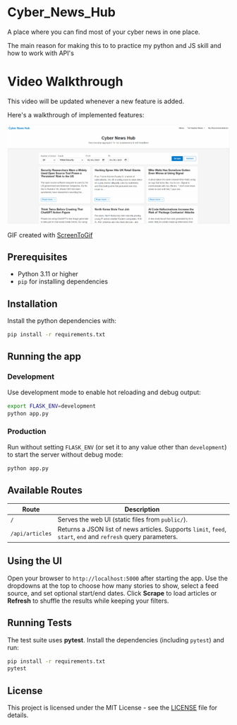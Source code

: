 # Cyber_News_Hub
A place where you can find most of your cyber news in one place. 
<p>The main reason for making this to to practice my python and JS skill and how to work with API's</p>

<h1>Video Walkthrough</h1>
<p>This video will be updated whenever a new feature is added.</p>

Here's a walkthrough of implemented features:

<img src='/public/assets/cyber_anim.gif' title='Video Walkthrough' width='' alt='Video Walkthrough' />

GIF created with 
[ScreenToGif](https://www.screentogif.com/) 

## Prerequisites

* Python 3.11 or higher
* `pip` for installing dependencies

## Installation

Install the python dependencies with:
```bash
pip install -r requirements.txt
```

## Running the app

### Development

Use development mode to enable hot reloading and debug output:

```bash
export FLASK_ENV=development
python app.py
```

### Production

Run without setting `FLASK_ENV` (or set it to any value other than
`development`) to start the server without debug mode:

```bash
python app.py
```

## Available Routes

| Route | Description |
|-------|-------------|
| `/` | Serves the web UI (static files from `public/`). |
| `/api/articles` | Returns a JSON list of news articles. Supports `limit`, `feed`, `start`, `end` and `refresh` query parameters. |

## Using the UI

Open your browser to `http://localhost:5000` after starting the app. Use the dropdowns at the top to choose how many stories to show, select a feed source, and set optional start/end dates. Click **Scrape** to load articles or **Refresh** to shuffle the results while keeping your filters.

## Running Tests

The test suite uses **pytest**. Install the dependencies (including `pytest`) and run:

```bash
pip install -r requirements.txt
pytest
```

## License

This project is licensed under the MIT License - see the [LICENSE](LICENSE) file for details.